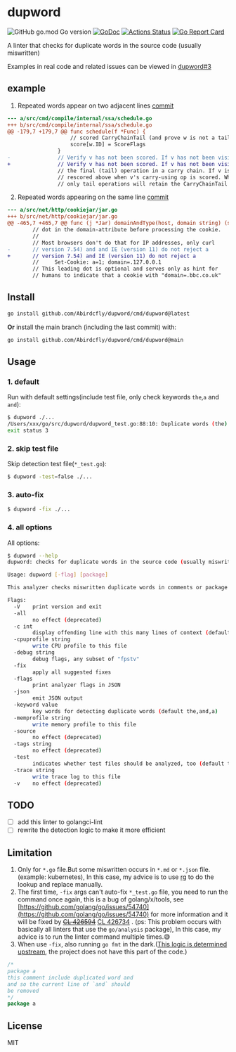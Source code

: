 # dupword

![GitHub go.mod Go version](https://img.shields.io/github/go-mod/go-version/Abirdcfly/dupword?style=flat-square)
[![GoDoc](https://godoc.org/github.com/Abirdcfly/dupword?status.svg)](https://pkg.go.dev/github.com/Abirdcfly/dupword)
[![Actions Status](https://github.com/Abirdcfly/dupword/actions/workflows/lint.yml/badge.svg)](https://github.com/Abirdcfly/dupword/actions)
[![Go Report Card](https://goreportcard.com/badge/github.com/Abirdcfly/dupword)](https://goreportcard.com/report/github.com/Abirdcfly/dupword)

A linter that checks for duplicate words in the source code (usually miswritten)

Examples in real code and related issues can be viewed in [dupword#3](https://github.com/Abirdcfly/dupword/issues/3)

## example

1. Repeated words appear on two adjacent lines [commit](https://github.com/golang/go/commit/d8f90ce0f8119bf593efb6fb91825de5b61fcda7)

```diff
--- a/src/cmd/compile/internal/ssa/schedule.go
+++ b/src/cmd/compile/internal/ssa/schedule.go
@@ -179,7 +179,7 @@ func schedule(f *Func) {
 					// scored CarryChainTail (and prove w is not a tail).
 					score[w.ID] = ScoreFlags
 				}
-				// Verify v has not been scored. If v has not been visited, v may be the
+				// Verify v has not been scored. If v has not been visited, v may be
 				// the final (tail) operation in a carry chain. If v is not, v will be
 				// rescored above when v's carry-using op is scored. When scoring is done,
 				// only tail operations will retain the CarryChainTail score.
```

2. Repeated words appearing on the same line [commit](https://github.com/golang/go/commit/48da729e8468b630ee003ac51cbaac595d53bec8)

```diff
--- a/src/net/http/cookiejar/jar.go
+++ b/src/net/http/cookiejar/jar.go
@@ -465,7 +465,7 @@ func (j *Jar) domainAndType(host, domain string) (string, bool, error) {
 		// dot in the domain-attribute before processing the cookie.
 		//
 		// Most browsers don't do that for IP addresses, only curl
-		// version 7.54) and and IE (version 11) do not reject a
+		// version 7.54) and IE (version 11) do not reject a
 		//     Set-Cookie: a=1; domain=.127.0.0.1
 		// This leading dot is optional and serves only as hint for
 		// humans to indicate that a cookie with "domain=.bbc.co.uk"
```

## Install

```bash
go install github.com/Abirdcfly/dupword/cmd/dupword@latest
```

**Or** install the main branch (including the last commit) with:

```bash
go install github.com/Abirdcfly/dupword/cmd/dupword@main
```

## Usage

### 1. default

Run with default settings(include test file, only check keywords `the`,`a` and `and`):

```bash
$ dupword ./...
/Users/xxx/go/src/dupword/dupword_test.go:88:10: Duplicate words (the) found
exit status 3
```

### 2. skip test file

Skip detection test file(`*_test.go`):

```bash
$ dupword -test=false ./...
```

### 3. auto-fix

```bash
$ dupword -fix ./...
```

### 4. all options

All options:

```bash
$ dupword --help
dupword: checks for duplicate words in the source code (usually miswritten)

Usage: dupword [-flag] [package]

This analyzer checks miswritten duplicate words in comments or package doc or string declaration

Flags:
  -V    print version and exit
  -all
        no effect (deprecated)
  -c int
        display offending line with this many lines of context (default -1)
  -cpuprofile string
        write CPU profile to this file
  -debug string
        debug flags, any subset of "fpstv"
  -fix
        apply all suggested fixes
  -flags
        print analyzer flags in JSON
  -json
        emit JSON output
  -keyword value
        key words for detecting duplicate words (default the,and,a)
  -memprofile string
        write memory profile to this file
  -source
        no effect (deprecated)
  -tags string
        no effect (deprecated)
  -test
        indicates whether test files should be analyzed, too (default true)
  -trace string
        write trace log to this file
  -v    no effect (deprecated)
```

## TODO

- [ ] add this linter to golangci-lint
- [ ] rewrite the detection logic to make it more efficient

## Limitation

1. Only for `*.go` file.But some miswritten occurs in `*.md` or `*.json` file.(example: kubernetes), In this case, my advice is to use [rg](https://github.com/BurntSushi/ripgrep) to do the lookup and replace manually.
2. The first time, `-fix` args can't auto-fix `*_test.go` file, you need to run the command once again, this is a bug of golang/x/tools, see [https://github.com/golang/go/issues/54740](https://github.com/golang/go/issues/54740) for more information and it will be fixed by ~~[CL 426594](https://go-review.googlesource.com/c/tools/+/426594)~~ [CL 426734](https://go-review.googlesource.com/c/tools/+/426734/) . (ps: This problem occurs with basically all linters that use the `go/analysis` package), In this case, my advice is to run the linter command multiple times.:sweat_smile:
3. When use `-fix`, also running `go fmt` in the dark.([This logic is determined upstream](https://github.com/golang/tools/blob/248c34b88a4148128f89e41923498bd86f805b7d/go/analysis/internal/checker/checker.go#L424-L433), the project does not have this part of the code.)

```go
/*
package a
this comment include duplicated word and
and so the current line of `and` should 
be removed
*/
package a
```

## License

MIT
